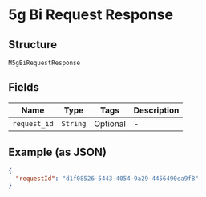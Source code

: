 
# 5g Bi Request Response

## Structure

`M5gBiRequestResponse`

## Fields

| Name | Type | Tags | Description |
|  --- | --- | --- | --- |
| `request_id` | `String` | Optional | - |

## Example (as JSON)

```json
{
  "requestId": "d1f08526-5443-4054-9a29-4456490ea9f8"
}
```

